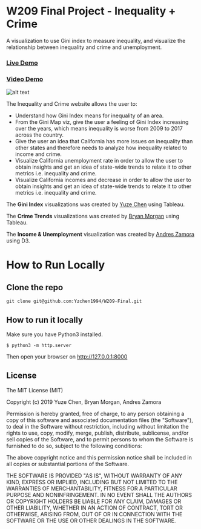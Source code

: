 W209 Final Project - Inequality + Crime
======

A visualization to use Gini index to measure inequality, and visualize the relationship between inequality and crime and unemployment. 

### [Live Demo](http://w209.devmaxlab.com)
### [Video Demo](https://www.youtube.com/watch?v=88hprjjbLQg)
![alt text](http://w209.devmaxlab.com/img/demo.gif)

The Inequality and Crime website allows the user to:
- Understand how Gini Index means for inequality of an area.
- From the Gini Map viz, give the user a feeling of Gini Index increasing over the years, which means inequality is worse from 2009 to 2017 across the country.
- Give the user an idea that California has more issues on inequality than other states and therefore needs to analyze how inequality related to income and crime.
- Visualize California unemployment rate in order to allow the user to obtain insights and get an idea of state-wide trends to relate it to other metrics i.e. inequality and crime.
- Visualize California incomes and decrease in order to allow the user to obtain insights and get an idea of state-wide trends to relate it to other metrics i.e. inequality and crime.

The **Gini Index** visualizations was created by [Yuze Chen](https://www.ischool.berkeley.edu/people/yuze-chen) using Tableau.  

The **Crime Trends** visualizations was created by [Bryan Morgan](https://www.ischool.berkeley.edu/people/bryan-morgan) using Tableau.  

The **Income & Unemployment** visualization was created by [Andres Zamora](https://www.ischool.berkeley.edu/people/andres-zamora) using D3. 

How to Run Locally
======

## Clone the repo

```
git clone git@github.com:Yzchen1994/W209-Final.git
```


## How to run it locally

Make sure you have Python3 installed. 

```
$ python3 -m http.server
```

Then open your browser on http://127.0.0.1:8000

## License
 
The MIT License (MIT)

Copyright (c) 2019 Yuze Chen, Bryan Morgan, Andres Zamora

Permission is hereby granted, free of charge, to any person obtaining a copy of this software and associated documentation files (the "Software"), to deal in the Software without restriction, including without limitation the rights to use, copy, modify, merge, publish, distribute, sublicense, and/or sell copies of the Software, and to permit persons to whom the Software is furnished to do so, subject to the following conditions:

The above copyright notice and this permission notice shall be included in all copies or substantial portions of the Software.

THE SOFTWARE IS PROVIDED "AS IS", WITHOUT WARRANTY OF ANY KIND, EXPRESS OR IMPLIED, INCLUDING BUT NOT LIMITED TO THE WARRANTIES OF MERCHANTABILITY, FITNESS FOR A PARTICULAR PURPOSE AND NONINFRINGEMENT. IN NO EVENT SHALL THE AUTHORS OR COPYRIGHT HOLDERS BE LIABLE FOR ANY CLAIM, DAMAGES OR OTHER LIABILITY, WHETHER IN AN ACTION OF CONTRACT, TORT OR OTHERWISE, ARISING FROM, OUT OF OR IN CONNECTION WITH THE SOFTWARE OR THE USE OR OTHER DEALINGS IN THE SOFTWARE.
